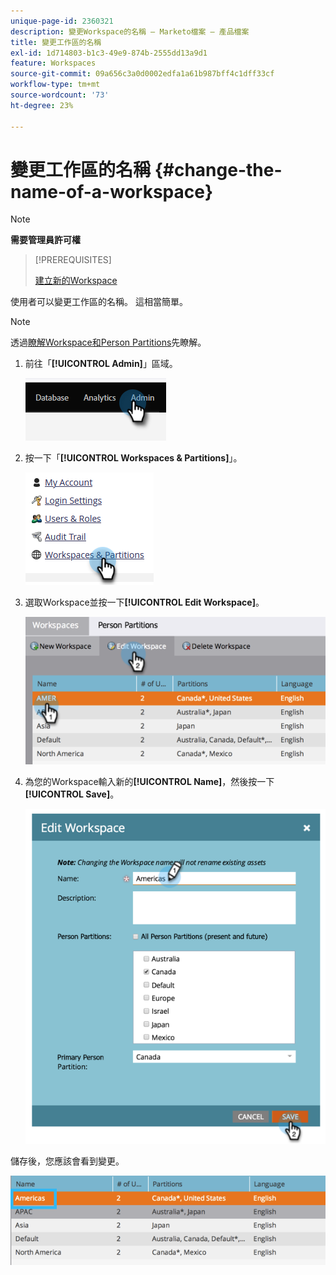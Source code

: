 ```yaml
---
unique-page-id: 2360321
description: 變更Workspace的名稱 — Marketo檔案 — 產品檔案
title: 變更工作區的名稱
exl-id: 1d714803-b1c3-49e9-874b-2555dd13a9d1
feature: Workspaces
source-git-commit: 09a656c3a0d0002edfa1a61b987bff4c1dff33cf
workflow-type: tm+mt
source-wordcount: '73'
ht-degree: 23%

---
```


# 變更工作區的名稱 {#change-the-name-of-a-workspace}

>[!NOTE]
>
>**需要管理員許可權**

>[!PREREQUISITES]
>
>[建立新的Workspace](/help/marketo/product-docs/administration/workspaces-and-person-partitions/create-a-new-workspace.md)

使用者可以變更工作區的名稱。 這相當簡單。

>[!NOTE]
>
>透過[瞭解Workspace和Person Partitions](/help/marketo/product-docs/administration/workspaces-and-person-partitions/understanding-workspaces-and-person-partitions.md)先瞭解。

1. 前往「**[!UICONTROL Admin]**」區域。

   ![](assets/change-the-name-of-a-workspace-1.png)

1. 按一下「**[!UICONTROL Workspaces & Partitions]**」。

   ![](assets/change-the-name-of-a-workspace-2.png)

1. 選取Workspace並按一下&#x200B;**[!UICONTROL Edit Workspace]**。

   ![](assets/change-the-name-of-a-workspace-3.png)

1. 為您的Workspace輸入新的&#x200B;**[!UICONTROL Name]**，然後按一下&#x200B;**[!UICONTROL Save]**。

   ![](assets/change-the-name-of-a-workspace-4.png)

儲存後，您應該會看到變更。

![](assets/change-the-name-of-a-workspace-5.png)
